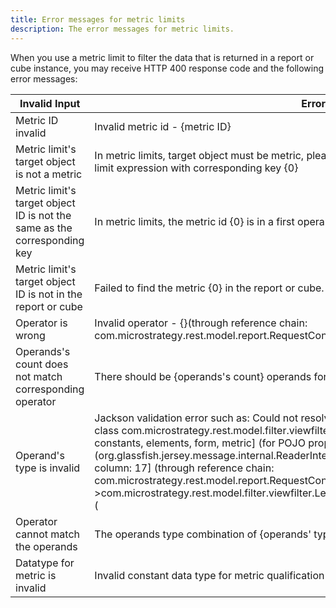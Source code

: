 ```yaml
---
title: Error messages for metric limits
description: The error messages for metric limits.
---
```


When you use a metric limit to filter the data that is returned in a report or cube instance, you may receive HTTP 400 response code and the following error messages:

| Invalid Input                                                            | Error Message                                                                                                                                                                                                                                                                                                                                                                                                                                                                                                                                                                                             |
| ------------------------------------------------------------------------ | --------------------------------------------------------------------------------------------------------------------------------------------------------------------------------------------------------------------------------------------------------------------------------------------------------------------------------------------------------------------------------------------------------------------------------------------------------------------------------------------------------------------------------------------------------------------------------------------------------- |
| Metric ID invalid                                                        | Invalid metric id - {metric ID}                                                                                                                                                                                                                                                                                                                                                                                                                                                                                                                                                                           |
| Metric limit's target object is not a metric                             | In metric limits, target object must be metric, please check object in all first operand is metric in the limit expression with corresponding key {0}                                                                                                                                                                                                                                                                                                                                                                                                                                                     |
| Metric limit's target object ID is not the same as the corresponding key | In metric limits, the metric id {0} is in a first operand and should be same with corresponding key {1}                                                                                                                                                                                                                                                                                                                                                                                                                                                                                                   |
| Metric limit's target object ID is not in the report or cube             | Failed to find the metric {0} in the report or cube.                                                                                                                                                                                                                                                                                                                                                                                                                                                                                                                                                      |
| Operator is wrong                                                        | Invalid operator - {}(through reference chain: com.microstrategy.rest.model.report.RequestConfig["viewFilter"])                                                                                                                                                                                                                                                                                                                                                                                                                                                                                           |
| Operands's count does not match corresponding operator                   | There should be {operands's count} operands for operator - {operator}                                                                                                                                                                                                                                                                                                                                                                                                                                                                                                                                     |
| Operand's type is invalid                                                | Jackson validation error such as: Could not resolve type id 'attribute2' as a subtype of [simple type, class com.microstrategy.rest.model.filter.viewfilter.Node]: known type ids = [attribute, constant, constants, elements, form, metric] (for POJO property 'operands') at [Source: (org.glassfish.jersey.message.internal.ReaderInterceptorExecutor$UnCloseableInputStream); line: 6, column: 17] (through reference chain: com.microstrategy.rest.model.report.RequestConfig["viewFilter"]->com.microstrategy.rest.model.filter.viewfilter.LeafExpression["operands"]→java.util.ArrayList[index]) ( |
| Operator cannot match the operands                                       | The operands type combination of {operands' types} is not supported for operator - {input operator}                                                                                                                                                                                                                                                                                                                                                                                                                                                                                                       |
| Datatype for metric is invalid                                           | Invalid constant data type for metric qualification - {dataType}                                                                                                                                                                                                                                                                                                                                                                                                                                                                                                                                          |
